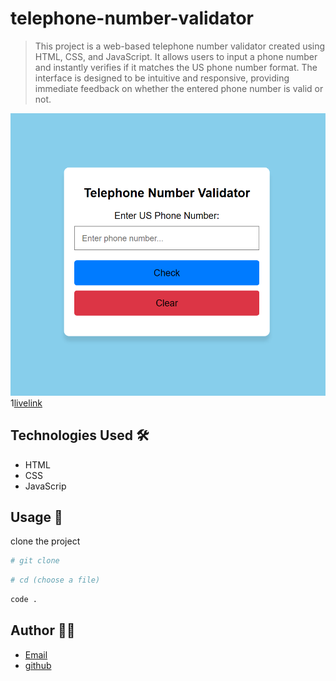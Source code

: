 # telephone-number-validator

> This project is a web-based telephone number validator created using HTML, CSS, and JavaScript. It allows users to input a phone number and instantly verifies if it matches the US phone number format. The interface is designed to be intuitive and responsive, providing immediate feedback on whether the entered phone number is valid or not.


![picture](./images/Capture22.PNG)
1[livelink](https://nooria150.github.io/telephone-number-validator/)

## Technologies Used 🛠️

- HTML
- CSS
- JavaScrip

## Usage 🎯

clone the project 

```bash
# git clone
```

```bash
# cd (choose a file)
```

```bash
code .
```

## Author 👩‍💻

- [Email](nooriamangal@gmail.com)
- [github](https://github.com/Nooria150)
 